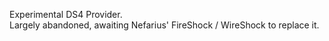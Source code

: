 ﻿Experimental DS4 Provider.  
Largely abandoned, awaiting Nefarius' FireShock / WireShock to replace it.